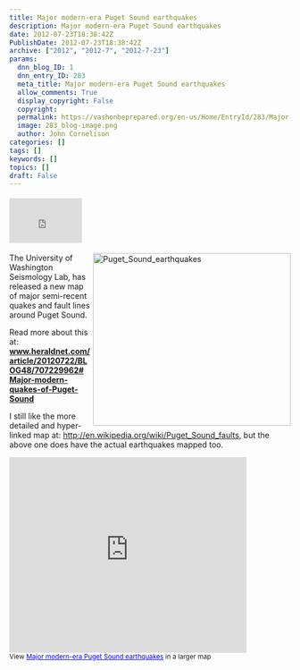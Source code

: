 ```yaml
---
title: Major modern-era Puget Sound earthquakes
description: Major modern-era Puget Sound earthquakes
date: 2012-07-23T18:38:42Z
PublishDate: 2012-07-23T18:38:42Z
archive: ["2012", "2012-7", "2012-7-23"]
params:
  dnn_blog_ID: 1
  dnn_entry_ID: 283
  meta_title: Major modern-era Puget Sound earthquakes
  allow_comments: True
  display_copyright: False
  copyright:
  permalink: https://vashonbeprepared.org/en-us/Home/EntryId/283/Major-modern-era-Puget-Sound-earthquakes
  image: 283_blog-image.png
  author: John Cornelison
categories: []
tags: []
keywords: []
topics: []
draft: False
---
```


<div class="wlWriterHeaderFooter" style="float:none; margin:0px; padding:4px 0px 4px 0px;"><iframe src="http://www.facebook.com/widgets/like.php?href=http://vashonbeprepared.org/News/Blogs/VashonPreparedness/tabid/164/EntryId/283/Major-modern-era-Puget-Sound-earthquakes.aspx" scrolling="no" frameborder="0" style="border:none; width:130px; height:80px"></iframe></div><p><a href="./images/283/Windows-Live-Writer-ec586def5108_88F9-Puget_Sound_earthquakes_2.jpg"><img style="background-image: none; border-right-width: 0px; margin: 0px 0px 5px 5px; padding-left: 0px; padding-right: 0px; display: inline; float: right; border-top-width: 0px; border-bottom-width: 0px; border-left-width: 0px; padding-top: 0px" title="Puget_Sound_earthquakes" border="0" alt="Puget_Sound_earthquakes" align="right" src="./images/283/Windows-Live-Writer-ec586def5108_88F9-Puget_Sound_earthquakes_thumb.jpg" width="354" height="309" /></a>The University of Washington Seismology Lab, has released a new map of major semi-recent quakes and fault lines around Puget Sound. </p>  <p>Read more about this at: <a href="http://www.heraldnet.com/article/20120722/BLOG48/707229962#Major-modern-quakes-of-Puget-Sound"><b>www.heraldnet.com/article/20120722/BLOG48/707229962#Major-modern-quakes-of-Puget-Sound</b></a></p>  <p>I still like the more detailed and hyper-linked map at: <a title="http://en.wikipedia.org/wiki/Puget_Sound_faults" href="http://en.wikipedia.org/wiki/Puget_Sound_faults">http://en.wikipedia.org/wiki/Puget_Sound_faults</a>, but the above one does have the actual earthquakes mapped too.</p>  <p><iframe height="350" marginheight="0" src="https://maps.google.com/maps/ms?msa=0&amp;msid=208106453272485457176.0004c53780ff38619481a&amp;hl=en&amp;ie=UTF8&amp;t=p&amp;source=embed&amp;ll=47.476376,-122.391815&amp;spn=0.32487,0.583649&amp;z=10&amp;output=embed" frameborder="0" width="425" marginwidth="0" scrolling="no"></iframe>    <br /><small>View <a style="text-align: left; color: #0000ff" href="https://maps.google.com/maps/ms?msa=0&amp;msid=208106453272485457176.0004c53780ff38619481a&amp;hl=en&amp;ie=UTF8&amp;t=p&amp;source=embed&amp;ll=47.476376,-122.391815&amp;spn=0.32487,0.583649&amp;z=10">Major modern-era Puget Sound earthquakes</a> in a larger map</small></p>
